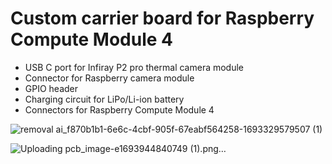 # Custom carrier board for Raspberry Compute Module 4

- USB C port for Infiray P2 pro thermal camera module
- Connector for Raspberry camera module
- GPIO header
- Charging circuit for LiPo/Li-ion battery
- Connectors for Raspberry Compute Module 4

![removal ai_f870b1b1-6e6c-4cbf-905f-67eabf564258-1693329579507 (1)](https://github.com/user-attachments/assets/ddce4170-caae-46a4-8618-a8dd6c97b400)


![Uploading pcb_image-e1693944840749 (1).png…]()
